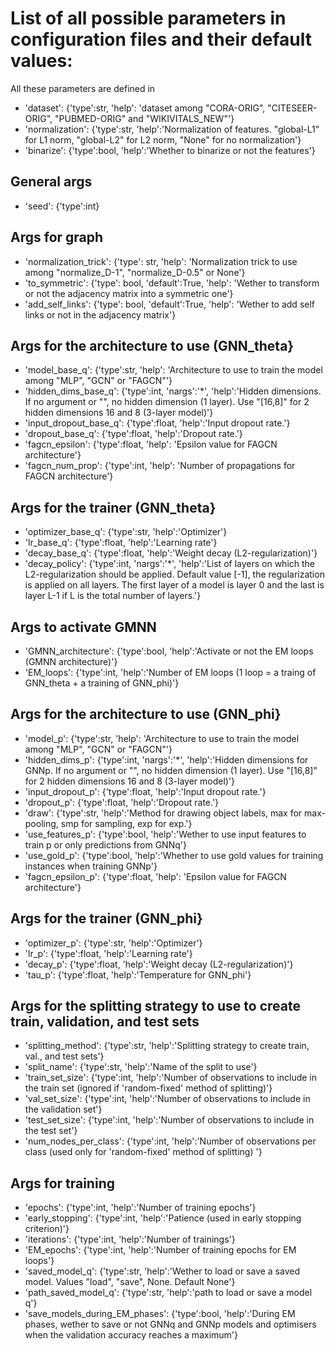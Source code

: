 # List of all possible parameters in configuration files and their default values:

All these parameters are defined in 

- 'dataset': {'type':str, 'help': 'dataset among "CORA-ORIG", "CITESEER-ORIG", "PUBMED-ORIG" and "WIKIVITALS_NEW"'}
- 'normalization': {'type':str, 'help':'Normalization of features. "global-L1" for L1 norm, "global-L2" for L2 norm, "None" for no normalization'}
- 'binarize': {'type':bool, 'help':'Whether to binarize or not the features'}
## General args
- 'seed': {'type':int}
## Args for graph 
- 'normalization_trick': {'type': str, 'help': 'Normalization trick to use among "normalize_D-1", "normalize_D-0.5" or None'}
- 'to_symmetric': {'type': bool, 'default':True, 'help': 'Wether to transform or not the adjacency matrix into a symmetric one'}
- 'add_self_links': {'type': bool, 'default':True, 'help': 'Wether to add self links or not in the adjacency matrix'}

## Args for the architecture to use (GNN_theta}
- 'model_base_q': {'type':str, 'help': 'Architecture to use to train the model among "MLP", "GCN" or "FAGCN"'}
- 'hidden_dims_base_q': {'type':int, 'nargs':'*', 'help':'Hidden dimensions. If no argument or "", no hidden dimension (1 layer). Use "[16,8]" for 2 hidden dimensions 16 and 8 (3-layer model)'}
- 'input_dropout_base_q': {'type':float, 'help':'Input dropout rate.'}
- 'dropout_base_q': {'type':float, 'help':'Dropout rate.'}
- 'fagcn_epsilon': {'type':float, 'help': 'Epsilon value for FAGCN architecture'}
- 'fagcn_num_prop': {'type':int, 'help': 'Number of propagations for FAGCN architecture'}

## Args for the trainer (GNN_theta}
- 'optimizer_base_q': {'type':str, 'help':'Optimizer'}
- 'lr_base_q': {'type':float, 'help':'Learning rate'}
- 'decay_base_q': {'type':float, 'help':'Weight decay (L2-regularization)'}
- 'decay_policy': {'type':int, 'nargs':'*', 'help':'List of layers on which the L2-regularization should be applied. Default value [-1], the regularization is applied on all layers. The first layer of a model is layer 0 and the last is layer L-1 if L is the total number of layers.'}

## Args to activate GMNN
- 'GMNN_architecture': {'type':bool, 'help':'Activate or not the EM loops (GMNN architecture)'}
- 'EM_loops': {'type':int, 'help':'Number of EM loops (1 loop = a traing of GNN_theta + a training of GNN_phi)'}

## Args for the architecture to use (GNN_phi}
- 'model_p': {'type':str, 'help': 'Architecture to use to train the model among "MLP", "GCN" or "FAGCN"'}
- 'hidden_dims_p': {'type':int, 'nargs':'*', 'help':'Hidden dimensions for GNNp. If no argument or "", no hidden dimension (1 layer). Use "[16,8]" for 2 hidden dimensions 16 and 8 (3-layer model)'}
- 'input_dropout_p': {'type':float, 'help':'Input dropout rate.'}
- 'dropout_p': {'type':float, 'help':'Dropout rate.'}
- 'draw': {'type':str, 'help':'Method for drawing object labels, max for max-pooling, smp for sampling, exp for exp.'}
- 'use_features_p': {'type':bool, 'help':'Wether to use input features to train p or only predictions from GNNq'}
- 'use_gold_p': {'type':bool, 'help':'Whether to use gold values for training instances when training GNNp'}
- 'fagcn_epsilon_p': {'type':float, 'help': 'Epsilon value for FAGCN architecture'}

## Args for the trainer (GNN_phi}
- 'optimizer_p': {'type':str, 'help':'Optimizer'}
- 'lr_p': {'type':float, 'help':'Learning rate'}
- 'decay_p': {'type':float, 'help':'Weight decay (L2-regularization)'}
- 'tau_p': {'type':float, 'help':'Temperature for GNN_phi'}

## Args for the splitting strategy to use to create train, validation, and test sets
- 'splitting_method': {'type':str, 'help':'Splitting strategy to create train, val., and test sets'}
- 'split_name': {'type':str, 'help':'Name of the split to use'}
- 'train_set_size': {'type':int, 'help':'Number of observations to include in the train set (ignored if \'random-fixed\' method of splitting)'}
- 'val_set_size': {'type':int, 'help':'Number of observations to include in the validation set'}
- 'test_set_size': {'type':int, 'help':'Number of observations to include in the test set'}
- 'num_nodes_per_class': {'type':int, 'help':'Number of observations per class (used only for \'random-fixed\' method of splitting) '}

## Args for training
- 'epochs': {'type':int, 'help':'Number of training epochs'}
- 'early_stopping': {'type':int, 'help':'Patience (used in early stopping criterion)'}
- 'iterations': {'type':int, 'help':'Number of trainings'}
- 'EM_epochs': {'type':int, 'help':'Number of training epochs for EM loops'}
- 'saved_model_q': {'type':str, 'help':'Wether to load or save a saved model. Values "load", "save", None. Default None'}
- 'path_saved_model_q': {'type':str, 'help':'path to load or save a model q'}
- 'save_models_during_EM_phases': {'type':bool, 'help':'During EM phases, wether to save or not GNNq and GNNp models and optimisers when the validation accuracy reaches a maximum'}


